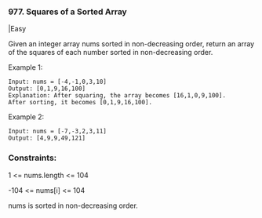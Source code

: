 ### 977. Squares of a Sorted Array
|Easy

Given an integer array nums sorted in non-decreasing order, return an array of the squares of each number sorted in non-decreasing order.

 

Example 1:
```
Input: nums = [-4,-1,0,3,10]
Output: [0,1,9,16,100]
Explanation: After squaring, the array becomes [16,1,0,9,100].
After sorting, it becomes [0,1,9,16,100].
```
Example 2:
```
Input: nums = [-7,-3,2,3,11]
Output: [4,9,9,49,121]
``` 

### Constraints:

1 <= nums.length <= 104

-104 <= nums[i] <= 104

nums is sorted in non-decreasing order.